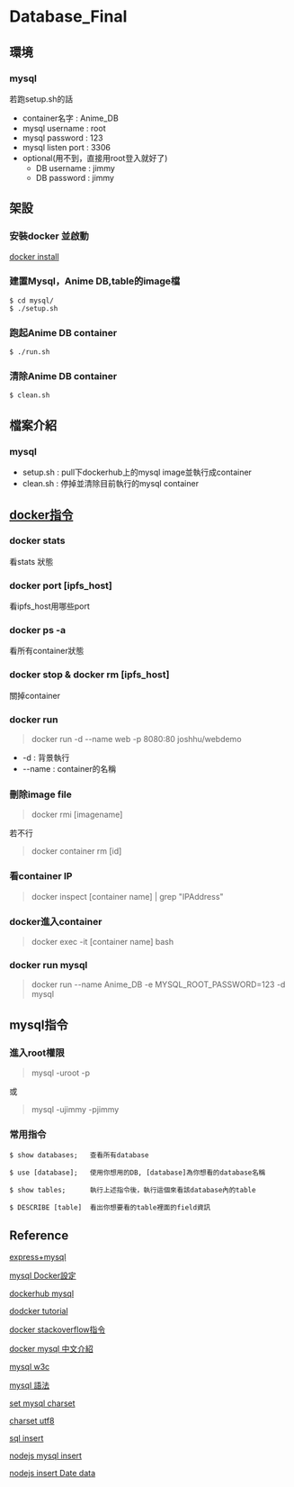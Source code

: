 # Database_Final

## 環境

### mysql

若跑setup.sh的話
- container名字 : Anime_DB
- mysql username : root
- mysql password : 123
- mysql listen port : 3306
- optional(用不到，直接用root登入就好了)
    - DB username : jimmy
    - DB password : jimmy

## 架設
### 安裝docker 並啟動
[docker install](https://www.docker.com/)
### 建置Mysql，Anime DB,table的image檔

```
$ cd mysql/
$ ./setup.sh
```

### 跑起Anime DB container

```
$ ./run.sh
```

### 清除Anime DB container

```
$ clean.sh
```

## 檔案介紹

### mysql

- setup.sh : pull下dockerhub上的mysql image並執行成container
- clean.sh : 停掉並清除目前執行的mysql container

## [docker指令](https://joshhu.gitbooks.io/dockercommands/content/Containers/ContainersBasic.html)

### docker stats

看stats 狀態

### docker port [ipfs_host]

看ipfs_host用哪些port

### docker ps -a

看所有container狀態

### docker stop & docker rm [ipfs_host]

關掉container

### docker run

> docker run -d --name web -p 8080:80 joshhu/webdemo

- -d : 背景執行
- --name : container的名稱

### 刪除image file

> docker rmi [imagename]

若不行
> docker container rm [id]

### 看container IP

> docker inspect [container name] | grep "IPAddress"

### docker進入container

> docker exec -it [container name] bash

### docker run mysql

> docker run --name Anime_DB -e MYSQL_ROOT_PASSWORD=123 -d mysql

## mysql指令

### 進入root權限

> mysql -uroot -p

或

> mysql -ujimmy -pjimmy
 
### 常用指令
```
$ show databases;   查看所有database

$ use [database];   使用你想用的DB, [database]為你想看的database名稱

$ show tables;      執行上述指令後，執行這個來看該database內的table

$ DESCRIBE [table]  看出你想要看的table裡面的field資訊

```

## Reference

[express+mysql](https://dotblogs.com.tw/explooosion/2016/07/18/010601)

[mysql Docker設定](https://medium.com/@lvthillo/customize-your-mysql-database-in-docker-723ffd59d8fb)

[dockerhub mysql](https://hub.docker.com/_/mysql/)

[dodcker tutorial](https://www.youtube.com/watch?v=YFl2mCHdv24)

[docker stackoverflow指令](https://stackoverflow.com/questions/16840409/how-to-list-containers-in-docker)

[docker mysql 中文介紹](https://peihsinsu.gitbooks.io/docker-note-book/content/common-docker-mysql.html)

[mysql w3c](https://www.w3resource.com/sql/data-type.php#NUMERIC)

[mysql 語法](http://www.mysqltutorial.org/mysql-show-columns/)

[set mysql charset](https://dev.mysql.com/doc/refman/8.0/en/create-table-foreign-keys.html)

[charset utf8](https://github.com/ibusybox/mysqlutf8)

[sql insert](https://codeburst.io/insert-with-select-statement-for-columns-with-foreign-key-constraint-in-mysql-with-examples-f9ab57c8e4dd)

[nodejs mysql insert](https://stackoverflow.com/questions/21779528/insert-into-fails-with-node-mysql)

[nodejs insert Date data](https://www.tutorialspoint.com/How-to-insert-date-object-in-MySQL-using-Python)
